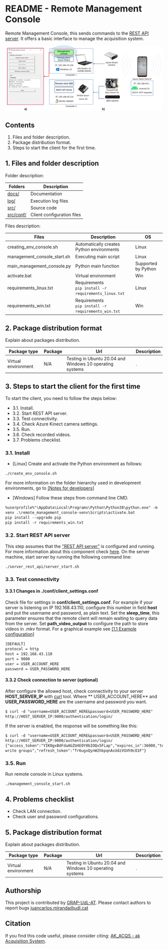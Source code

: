 # README - Remote Management Console 
Remote Management Console, this sends commands to the [REST API server](https://github.com/GRAP-UdL-AT/ak_acquisition_system/tree/main/server_rest_api/). It offers a basic interface to manage the acquisition system.

![REMOTE_MANAGEMENT_CONSOLE](https://github.com/GRAP-UdL-AT/ak_acquisition_system/blob/main/remote_management_console/docs/img/management_console_presentation.png?raw=true)

## Contents

1. Files and folder description.
2. Package distribution format.
3. Steps to start the client for the first time.


## 1. Files and folder description

Folder description:

| Folders                    | Description            |
|---------------------------|-------------------------|
| [docs/](https://github.com/GRAP-UdL-AT/ak_acquisition_system/tree/main/remote_management_console/docs/) | Documentation |
| [log/](https://github.com/GRAP-UdL-AT/ak_acquisition_system/tree/main/remote_management_console/log/) | Execution log files |
| [src/](https://github.com/GRAP-UdL-AT/ak_acquisition_system/tree/main/remote_management_console/src/) | Source code |
| [src/conf/](https://github.com/GRAP-UdL-AT/ak_acquisition_system/tree/main/remote_management_console/src/conf/) | Client configuration files |


Files description:

| Files                    | Description              | OS |
|---------------------------|-------------------------|---|
| creating_env_console.sh | Automatically creates Python environments | Linux |
| management_console_start.sh | Executing main script | Linux |
| main_management_console.py | Python main function | Supported by Python |
| activate.bat | Virtual environment | Win |
| requirements_linux.txt | Requirements <br>```pip install -r requirements_linux.txt``` | Linux |
| requirements_win.txt | Requirements <br>```pip install -r requirements_win.txt``` | Win |


## 2. Package distribution format

Explain about packages distribution.

| Package type | Package |  Url |  Description | 
|--------------|---------|------|------|
| Virtual environment          | N/A    | Testing in Ubuntu 20.04 and Windows 10 operating systems | . |


## 3. Steps to start the client for the first time

To start the client, you need to follow the steps below:

* 3.1. Install.
* 3.2. Start REST API server.
* 3.3. Test connectivity.
* 3.4. Check Azure Kinect camera settings.
* 3.5. Run.
* 3.6. Check recorded videos.
* 3.7. Problems checklist.


### 3.1. Install

* [Linux] Create and activate the Python environment as follows:

```
./create_env_console.sh
```

For more information on the folder hierarchy used in development environments, go
to [[Notes for developers]](https://github.com/GRAP-UdL-AT/ak_acquisition_system/blob/main/docs/NOTES_FOR_DEVELOPERS.md)

* [Windows] Follow these steps from command line CMD.

```
%userprofile%"\AppData\Local\Programs\Python\Python38\python.exe" -m venv .\remote_management_console-venv\Scripts\activate.bat
pip install --upgrade pip
pip install -r requirements_win.txt
```

### 3.2. Start REST API server

This step assumes that
the ["REST API server"](https://github.com/GRAP-UdL-AT/ak_acquisition_system/tree/main/server_rest_api/) is configured
and running. For more information about this component
check [here](https://github.com/GRAP-UdL-AT/ak_acquisition_system/tree/main/server_rest_api/). On the server machine,
start server by running the following command line:

```
./server_rest_api/server_start.sh
```

### 3.3. Test connectivity

#### 3.3.1 Changes in ./conf/client_settings.conf

Check file for settings in **conf/client_settings.conf**. For example if your server is listening on IP 192.168.43.110,
configure this number in field **host** and put the username and password, as plain text. Set the **sleep_time**, this
parameter ensures that the remote client will remain waiting to query data from the server. Set **path_video_output** to
configure the path to store videos in .mkv format. For a graphical example
see [[1.1 Example configuration]](https://github.com/GRAP-UdL-AT/ak_acquisition_system#11-example-configuration---capturing-fruit-data-using-the-ak_acqs-software)

```
[DEFAULT]
protocol = http
host = 192.168.43.110
port = 9000
user = USER_ACCOUNT_HERE
password = USER_PASSWORD_HERE
```

#### 3.3.2 Check connection to server (optional)

After configure the allowed host, check connectivity to your server **HOST_SERVER_IP** with [curl](https://curl.se/)
tool. Where **
USER_ACCOUNT_HERE** and **USER_PASSWORD_HERE** are the username and password you want.

```
$ curl -d "username=USER_ACCOUNT_HERE&password=USER_PASSWORD_HERE" http://HOST_SERVER_IP:9000/authentication/login/
```

If the server is enabled, the response will be something like this:

```
$ curl -d "username=USER_ACCOUNT_HERE&password=USER_PASSWORD_HERE" http://HOST_SERVER_IP:9000/authentication/login/
{"access_token":"YIK0gxBdFdaAGZU4E0Y0bIOQx5FLap","expires_in":36000,"token_type":"Bearer","scope":"read write groups","refresh_token":"Tr6ugxQynW2hbpqnAsUdzVGVh9cO1F"}
```

### 3.5. Run

Run remote console in Linux systems.

```
./management_console_start.sh
```

## 4. Problems checklist

* Check LAN connection.
* Check user and password configurations.

## 5. Package distribution format

Explain about packages distribution.

| Package type | Package |  Url |  Description | 
|--------------|---------|------|------|
| Virtual environment          | N/A    | Testing in Ubuntu 20.04 and Windows 10 operating systems | . |


## Authorship

This project is contributed by [GRAP-UdL-AT](http://www.grap.udl.cat/en/index.html). Please contact authors to report
bugs juancarlos.miranda@udl.cat

## Citation

If you find this code useful, please consider citing:
[AK_ACQS - ak Acquisition System](https://github.com/GRAP-UdL-AT/ak_acquisition_system).
